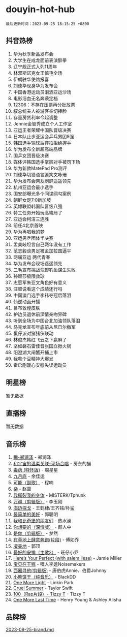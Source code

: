 # douyin-hot-hub

`最后更新时间：2023-09-25 18:15:25 +0800`

## 抖音热榜

1. 华为秋季新品发布会
1. 大学生在成龙面前表演醉拳
1. 辽宁舰正式入列11周年
1. 林双斯诺克女王惊艳全场
1. 伊朗驻华使馆报喜
1. 刘德华现身华为发布会
1. 中国香港运动员泪洒亚运沙场
1. 电影浴血无名奔袭定档
1. 12306：不存在压票再分批放票
1. 叙总统夫人被游客亲切捧脸
1. 存量房贷利率今起调整
1. Jennie金智秀成立个人工作室
1. 亚运王者荣耀中国队晋级决赛
1. 日本队止步亚运会乒乓男团8强
1. 韩国选手输球后摔拍拒绝握手
1. 华为发布全新超高端品牌
1. 国乒女团晋级决赛
1. 媒体评韩国选手掌掴对手被罚下场
1. 华为新款MatePad Pro测评
1. 刘德华切错语言逗笑文咏珊
1. 华为发布会网友刷屏遥遥领先
1. 杭州亚运会最小选手
1. 国安部曝光多个间谍网勾案例
1. 朝鲜女足7:0新加坡
1. 英雄联盟韩国队晋级八强
1. 特工任务开始玩高端局了
1. 亚运会柯洁三连胜
1. 前任4北京首映
1. 华为再唱我的梦
1. 亚运男乒团体半决赛
1. 孟美岐坦言自己两年没有工作
1. 范志毅谈男足被孟加拉国逼平
1. 两届亚运 两代青春
1. 华为发布会现场遥遥领先
1. 二毛宣布挑战荒野钓鱼谋生失败
1. 孙颖莎极限救球
1. 志愿军朱亚文角色好有意义
1. 汪顺说看这个成绩还行吗
1. 中国澳门选手李祎夺冠后落泪
1. 仙逆动画开播
1. 吕布敦煌皮肤
1. 护边员退休前深情亲吻界碑
1. 听到全场为中国台北加油领队落泪
1. 马克龙宣布年底前从尼日尔撤军
1. 蛋仔派对猪猪侠联动
1. 林俊杰韩红飞云之下赢麻了
1. 坚如磐石雷佳音张国立掀火锅
1. 阳澄湖大闸蟹开捕上市
1. 我嘞个豆精神大爆发
1. 霍启刚暖心安慰失误运动员

## 明星榜

暂无数据

## 直播榜

暂无数据

## 音乐榜

1. [瞬-郑润泽](https://sf3-cdn-tos.douyinstatic.com/obj/tos-cn-ve-2774/oYXHIohzvbNAzBhHgyksWpRM4bfkDsBdBDAynw) - 郑润泽
1. [和宇宙的温柔关联-现场合唱](https://sf3-cdn-tos.douyinstatic.com/obj/tos-cn-ve-2774/o0hONGDYQBgk0e5bqDeQOonVmncA6tC2nBwZLT) - 房东的猫
1. [毒药 (释怀版)](https://sf3-cdn-tos.douyinstatic.com/obj/tos-cn-ve-2774/oYILMEAzspdZBIzy4frJNB8ZHPHWAhiwowd4Ad) - 周星星
1. [九月底](https://sf3-cdn-tos.douyinstatic.com/obj/tos-cn-ve-2774/oMfewG4PDTFhF8iz3OGQ7ABH5i6fCgnMaoCbzZ) - 余佳运
1. [可能（副歌）](https://sf6-cdn-tos.douyinstatic.com/obj/tos-cn-ve-2774/cde1731888894259b333569393c2fb51) - 程响
1. [朵](https://sf3-cdn-tos.douyinstatic.com/obj/tos-cn-ve-2774/932f5bdfcd7c47b880525e92ab8a4999) - 赵雷
1. [我撕裂我的身体](https://sf6-cdn-tos.douyinstatic.com/obj/tos-cn-ve-2774/o0cWZzf7vIzpjLQBHPXwtFhMxYUvsP8AoC8EgA) - MISTERK/Tphunk
1. [万疆（剪辑版）](https://sf6-cdn-tos.douyinstatic.com/obj/tos-cn-ve-2774/ooG7oVgFlDTelKCjCsTTobQvbdtj1BBQXnfZd8) - 李玉刚
1. [海边探戈](https://sf6-cdn-tos.douyinstatic.com/obj/tos-cn-ve-2774/os9gE0VQCGqt6VQkZDyBBYvfSDY0QFe3vVmubn) - 王鹤棣/王齐铭/朴鲨
1. [最简单的美好](https://sf6-cdn-tos.douyinstatic.com/obj/tos-cn-ve-2774/a3623594908d4f208709c19c9584f981) - 郭聪明
1. [我和比奇堡的朋友们](https://sf3-cdn-tos.douyinstatic.com/obj/tos-cn-ve-2774/f0505db981ea4a6d91453a15924a82aa) - 热水澡
1. [你想要的（深情版）](https://sf6-cdn-tos.douyinstatic.com/obj/tos-cn-ve-2774/oIMnk8GFpoYUtBP39qsBLeMCDPQxxYcI4gbeZS) - 颜人中
1. [是你（剪辑版）](https://sf6-cdn-tos.douyinstatic.com/obj/tos-cn-ve-2774/46019dae783c4c969944217fe1cfafc4) - 梦然
1. [在草地上肆意奔跑(片段)](https://sf6-cdn-tos.douyinstatic.com/obj/tos-cn-ve-2774/8831d494742f45dabdfa8adb8b817259) - 傅如乔
1. [凄美地](https://sf6-cdn-tos.douyinstatic.com/obj/tos-cn-ve-2774/oshF4RgFMhmTSa4jCaHNUXI0NetFtBBQBzBZdf) - 郭顶
1. [最好的安排（主歌2）](https://sf6-cdn-tos.douyinstatic.com/obj/tos-cn-ve-2774/oMMZX1DuHpMwgoDztBmZswgQnbCeeANZxBHkFY) - 旺仔小乔
1. [Here’s Your Perfect (with salem ilese)](https://sf6-cdn-tos.douyinstatic.com/obj/tos-cn-ve-2774/076b1576c6c546598f803fe53da388a7) - Jamie Miller
1. [宝贝在干嘛](https://sf6-cdn-tos.douyinstatic.com/obj/tos-cn-ve-2774/okW4hBCfJI5B2ZEgTCtikhMW7IafzNrBQIYkpJ) - 嘿人李逵Noisemakers
1. [西厢寻他(剪辑版)](https://sf3-cdn-tos.douyinstatic.com/obj/tos-cn-ve-2774/oUsAVfAQKlRNxEv5qxvIB8o5qmIWUcXbzJKJhw) - 唐伯虎Annie、伯爵Johnny
1. [小熊饼干（纯音乐）](https://sf3-cdn-tos.douyinstatic.com/obj/tos-cn-ve-2774/c25d7893334c4ded99a2ae09f9e2a7d6) - BlackDD
1. [One More Light](https://sf6-cdn-tos.douyinstatic.com/obj/tos-cn-ve-2774/okIBCInhecoGOE5h6ZvqCBYtfXCIMQEbgkRKgD) - Linkin Park
1. [Cruel Summer](https://sf3-cdn-tos.douyinstatic.com/obj/tos-cn-ve-2774/b35ad770e6d4495abefaa493fa46b555) - Taylor Swift
1. [100（Rap片段）- Tizzy T](https://sf6-cdn-tos.douyinstatic.com/obj/tos-cn-ve-2774/f3d21de5ab834c0f9bb7443c06f73d04) - Tizzy T
1. [One More Last Time](https://sf6-cdn-tos.douyinstatic.com/obj/tos-cn-ve-2774/oAzTlo0LUAdCAIhjktsKWcLAEUKmZwGcOoB1fy) - Henry Young & Ashley Alisha

## 品牌榜

[2023-09-25-brand.md](2023-09-25-brand.md)
